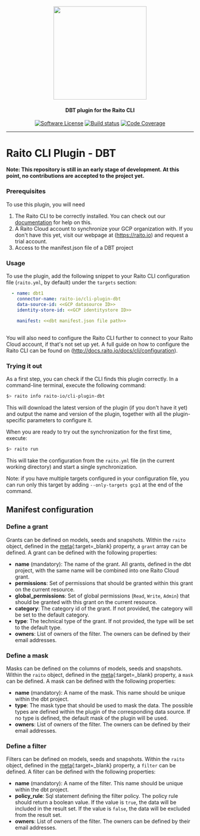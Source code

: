 <h1 align="center">
  <picture>
    <source media="(prefers-color-scheme: dark)" srcset="https://github.com/raito-io/raito-io.github.io/raw/master/assets/images/logo-vertical-dark%402x.png">
    <img height="250px" src="https://github.com/raito-io/raito-io.github.io/raw/master/assets/images/logo-vertical%402x.png">
  </picture>
</h1>

<h4 align="center">
  DBT plugin for the Raito CLI
</h4>

<p align="center">
    <a href="/LICENSE.md" target="_blank"><img src="https://img.shields.io/badge/license-Apache%202-brightgreen.svg" alt="Software License" /></a>
    <a href="https://github.com/raito-io/cli-plugin-dbt/actions/workflows/build.yml" target="_blank"><img src="https://img.shields.io/github/actions/workflow/status/raito-io/cli-plugin-dbt/build.yml?branch=main" alt="Build status"/></a>
    <a href="https://codecov.io/gh/raito-io/cli-plugin-dbt" target="_blank"><img src="https://img.shields.io/codecov/c/github/raito-io/cli-plugin-dbt" alt="Code Coverage" /></a>
</p>

<hr/>

# Raito CLI Plugin - DBT


**Note: This repository is still in an early stage of development.
At this point, no contributions are accepted to the project yet.**


### Prerequisites
To use this plugin, you will need

1. The Raito CLI to be correctly installed. You can check out our [documentation](http://docs.raito.io/docs/cli/installation) for help on this.
2. A Raito Cloud account to synchronize your GCP organization with. If you don't have this yet, visit our webpage at (https://raito.io) and request a trial account.
3. Access to the manifest.json file of a DBT project

### Usage
To use the plugin, add the following snippet to your Raito CLI configuration file (`raito.yml`, by default) under the `targets` section:

```yaml
  - name: dbt1
    connector-name: raito-io/cli-plugin-dbt
    data-source-id: <<GCP datasource ID>>   
    identity-store-id: <<GCP identitystore ID>>
    
    manifest: <<dbt manifest.json file path>>
    

```

You will also need to configure the Raito CLI further to connect to your Raito Cloud account, if that's not set up yet.
A full guide on how to configure the Raito CLI can be found on (http://docs.raito.io/docs/cli/configuration).

### Trying it out

As a first step, you can check if the CLI finds this plugin correctly. In a command-line terminal, execute the following command:
```bash
$> raito info raito-io/cli-plugin-dbt
```

This will download the latest version of the plugin (if you don't have it yet) and output the name and version of the plugin, together with all the plugin-specific parameters to configure it.

When you are ready to try out the synchronization for the first time, execute:
```bash
$> raito run
```
This will take the configuration from the `raito.yml` file (in the current working directory) and start a single synchronization.

Note: if you have multiple targets configured in your configuration file, you can run only this target by adding `--only-targets gcp1` at the end of the command.

## Manifest configuration
### Define a grant
Grants can be defined on models, seeds and snapshots. Within the `raito` object, defined in the [meta](https://docs.getdbt.com/reference/resource-configs/meta){:target=_blank} property, a `grant` array can be defined.
A grant can be defined with the following properties:
* **name** (mandatory): The name of the grant. All grants, defined in the dbt project, with the same name will be combined into one Raito Cloud grant.
* **permissions**: Set of permissions that should be granted within this grant on the current resource.
* **global_permissions**: Set of global permissions (`Read`, `Write`, `Admin`) that should be granted with this grant on the current resource.
* **category**: The category id of the grant. If not provided, the category will be set to the default category.
* **type**: The technical type of the grant. If not provided, the type will be set to the default type.
* **owners**: List of owners of the filter. The owners can be defined by their email addresses.

### Define a mask
Masks can be defined on the columns of models, seeds and snapshots. Within the `raito` object, defined in the [meta](https://docs.getdbt.com/reference/resource-configs/meta){:target=_blank} property, a `mask` can be defined.
A mask can be defined with the following properties:
* **name** (mandatory): A name of the mask. This name should be unique within the dbt project.
* **type**: The mask type that should be used to mask the data. The possible types are defined within the plugin of the corresponding data source. If no type is defined, the default mask of the plugin will be used.
* **owners**: List of owners of the filter. The owners can be defined by their email addresses.

### Define a filter
Filters can be defined on models, seeds and snapshots. Within the `raito` object, defined in the [meta](https://docs.getdbt.com/reference/resource-configs/meta){:target=_blank} property, a `filter` can be defined.
A filter can be defined with the following properties:
* **name** (mandatory): A name of the filter. This name should be unique within the dbt project.
* **policy_rule**: Sql statement defining the filter policy. The policy rule should return a boolean value. If the value is `true`, the data will be included in the result set. If the value is `false`, the data will be excluded from the result set.
* **owners**: List of owners of the filter. The owners can be defined by their email addresses.